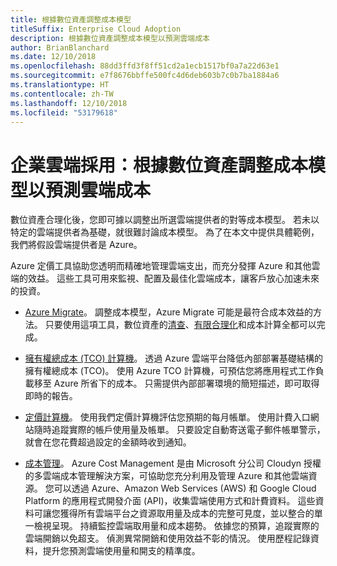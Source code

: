 ```yaml
---
title: 根據數位資產調整成本模型
titleSuffix: Enterprise Cloud Adoption
description: 根據數位資產調整成本模型以預測雲端成本
author: BrianBlanchard
ms.date: 12/10/2018
ms.openlocfilehash: 88dd3ffd3f8ff51cd2a1ecb1517bf0a7a22d63e1
ms.sourcegitcommit: e7f8676bbffe500fc4d6deb603b7c0b7ba1884a6
ms.translationtype: HT
ms.contentlocale: zh-TW
ms.lasthandoff: 12/10/2018
ms.locfileid: "53179618"
---
```

# <a name="enterprise-cloud-adoption-align-cost-models-with-the-digital-estate-to-forecast-cloud-costs"></a>企業雲端採用：根據數位資產調整成本模型以預測雲端成本

數位資產合理化後，您即可據以調整出所選雲端提供者的對等成本模型。 若未以特定的雲端提供者為基礎，就很難討論成本模型。 為了在本文中提供具體範例，我們將假設雲端提供者是 Azure。

Azure 定價工具協助您透明而精確地管理雲端支出，而充分發揮 Azure 和其他雲端的效益。 這些工具可用來監視、配置及最佳化雲端成本，讓客戶放心加速未來的投資。

- [Azure Migrate](/azure/migrate/migrate-overview)。 調整成本模型，Azure Migrate 可能是最符合成本效益的方法。 只要使用這項工具，數位資產的[清查](inventory.md)、[有限合理化](rationalize.md)和成本計算全都可以完成。

- [擁有權總成本 (TCO) 計算機](https://azure.com/tco)。 透過 Azure 雲端平台降低內部部署基礎結構的擁有權總成本 (TCO)。 使用 Azure TCO 計算機，可預估您將應用程式工作負載移至 Azure 所省下的成本。 只需提供內部部署環境的簡短描述，即可取得即時的報告。

- [定價計算機](https://azure.microsoft.com/en-in/pricing/)。 使用我們定價計算機評估您預期的每月帳單。 使用計費入口網站隨時追蹤實際的帳戶使用量及帳單。 只要設定自動寄送電子郵件帳單警示，就會在您花費超過設定的金額時收到通知。

- [成本管理](https://azure.microsoft.com/en-in/services/cost-management/)。 Azure Cost Management 是由 Microsoft 分公司 Cloudyn 授權的多雲端成本管理解決方案，可協助您充分利用及管理 Azure 和其他雲端資源。 您可以透過 Azure、Amazon Web Services (AWS) 和 Google Cloud Platform 的應用程式開發介面 (API)，收集雲端使用方式和計費資料。 這些資料可讓您獲得所有雲端平台之資源取用量及成本的完整可見度，並以整合的單一檢視呈現。 持續監控雲端取用量和成本趨勢。 依據您的預算，追蹤實際的雲端開銷以免超支。 偵測異常開銷和使用效益不彰的情況。 使用歷程記錄資料，提升您預測雲端使用量和開支的精準度。
